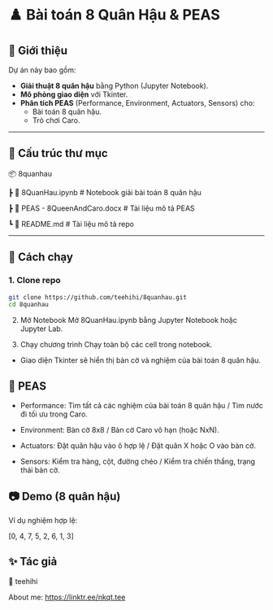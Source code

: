# ♟️ Bài toán 8 Quân Hậu & PEAS

## 📌 Giới thiệu
Dự án này bao gồm:
- **Giải thuật 8 quân hậu** bằng Python (Jupyter Notebook).
- **Mô phỏng giao diện** với Tkinter.
- **Phân tích PEAS** (Performance, Environment, Actuators, Sensors) cho:
  - Bài toán 8 quân hậu.
  - Trò chơi Caro.

---

## 📂 Cấu trúc thư mục
📦 8quanhau

┣ 📜 8QuanHau.ipynb # Notebook giải bài toán 8 quân hậu

┣ 📜 PEAS - 8QueenAndCaro.docx # Tài liệu mô tả PEAS

┗ 📜 README.md # Tài liệu mô tả repo

---

## 🚀 Cách chạy
### 1. Clone repo
```bash
git clone https://github.com/teehihi/8quanhau.git
cd 8quanhau
```
2. Mở Notebook
Mở 8QuanHau.ipynb bằng Jupyter Notebook hoặc Jupyter Lab.

3. Chạy chương trình
Chạy toàn bộ các cell trong notebook.

- Giao diện Tkinter sẽ hiển thị bàn cờ và nghiệm của bài toán 8 quân hậu.

📝 PEAS
---
- Performance: Tìm tất cả các nghiệm của bài toán 8 quân hậu / Tìm nước đi tối ưu trong Caro.

- Environment: Bàn cờ 8x8 / Bàn cờ Caro vô hạn (hoặc NxN).

- Actuators: Đặt quân hậu vào ô hợp lệ / Đặt quân X hoặc O vào bàn cờ.

- Sensors: Kiểm tra hàng, cột, đường chéo / Kiểm tra chiến thắng, trạng thái bàn cờ.


📷 Demo (8 quân hậu)
---
Ví dụ nghiệm hợp lệ:

[0, 4, 7, 5, 2, 6, 1, 3]

✨ Tác giả
--- 
👤 teehihi

About me: https://linktr.ee/nkqt.tee
